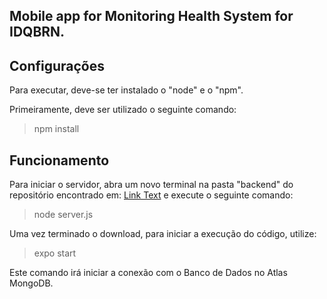 
## Mobile app for Monitoring Health System for IDQBRN.

## Configurações
Para executar, deve-se ter instalado o "node" e o "npm".

Primeiramente, deve ser utilizado o seguinte comando:
> npm install

## Funcionamento

Para iniciar o servidor, abra um novo terminal na pasta "backend" do repositório encontrado em:
[Link Text](https://github.com/srmacario/idqbrn)
e execute o seguinte comando:
> node server.js


Uma vez terminado o download, para iniciar a execução do código, utilize:
> expo start

Este comando irá iniciar a conexão com o Banco de Dados no Atlas MongoDB.


